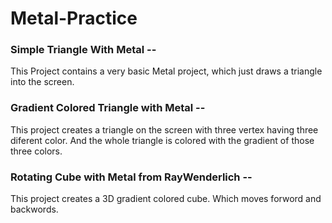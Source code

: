 # Metal-Practice
### Simple Triangle With Metal --
This Project contains a very basic Metal project, which just draws a triangle into the screen.

### Gradient Colored Triangle with Metal --
This project creates a triangle on the screen with three vertex having three diferent color. And the whole triangle is colored with the gradient of those three colors.

### Rotating Cube with Metal from RayWenderlich --
This project creates a 3D gradient colored cube. Which moves forword and backwords.

